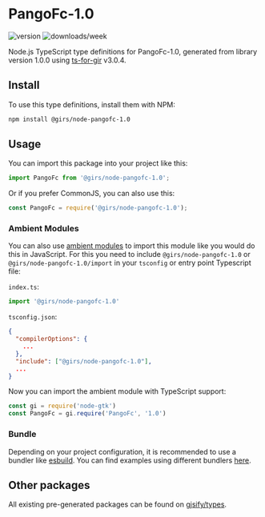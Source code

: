 
# PangoFc-1.0

![version](https://img.shields.io/npm/v/@girs/node-pangofc-1.0)
![downloads/week](https://img.shields.io/npm/dw/@girs/node-pangofc-1.0)


Node.js TypeScript type definitions for PangoFc-1.0, generated from library version 1.0.0 using [ts-for-gir](https://github.com/gjsify/ts-for-gir) v3.0.4.


## Install

To use this type definitions, install them with NPM:
```bash
npm install @girs/node-pangofc-1.0
```

## Usage

You can import this package into your project like this:
```ts
import PangoFc from '@girs/node-pangofc-1.0';
```

Or if you prefer CommonJS, you can also use this:
```ts
const PangoFc = require('@girs/node-pangofc-1.0');
```

### Ambient Modules

You can also use [ambient modules](https://github.com/gjsify/ts-for-gir/tree/main/packages/cli#ambient-modules) to import this module like you would do this in JavaScript.
For this you need to include `@girs/node-pangofc-1.0` or `@girs/node-pangofc-1.0/import` in your `tsconfig` or entry point Typescript file:

`index.ts`:
```ts
import '@girs/node-pangofc-1.0'
```

`tsconfig.json`:
```json
{
  "compilerOptions": {
    ...
  },
  "include": ["@girs/node-pangofc-1.0"],
  ...
}
```

Now you can import the ambient module with TypeScript support: 

```ts
const gi = require('node-gtk')
const PangoFc = gi.require('PangoFc', '1.0')
```


### Bundle

Depending on your project configuration, it is recommended to use a bundler like [esbuild](https://esbuild.github.io/). You can find examples using different bundlers [here](https://github.com/gjsify/ts-for-gir/tree/main/examples).

## Other packages

All existing pre-generated packages can be found on [gjsify/types](https://github.com/gjsify/types).

